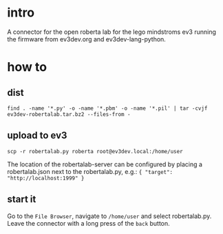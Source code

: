 # intro #
A connector for the open roberta lab for the lego mindstroms ev3 running the
firmware from ev3dev.org and ev3dev-lang-python.

# how to #

## dist ##
``find . -name '*.py' -o -name '*.pbm' -o -name '*.pil' | tar -cvjf ev3dev-robertalab.tar.bz2 --files-from -``

## upload to ev3 ##
``scp -r robertalab.py roberta root@ev3dev.local:/home/user``

The location of the robertalab-server can be configured by placing a
robertalab.json next to the robertalab.py, e.g.:
``
{
    "target": "http://localhost:1999"
}
``

## start it ##
Go to the ``File Browser``, navigate to ``/home/user`` and select robertalab.py.
Leave the connector with a long press of the ``back`` button.


